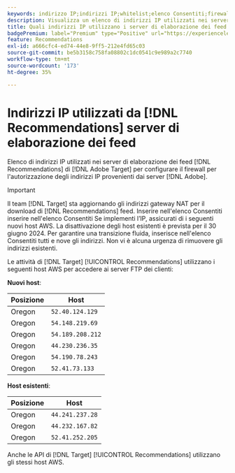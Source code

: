 ```yaml
---
keywords: indirizzo IP;indirizzi IP;whitelist;elenco Consentiti;firewall;consigli;feed;server;Adobe Experience Cloud;consigli;recommendations
description: Visualizza un elenco di indirizzi IP utilizzati nei server di elaborazione dei feed di  [!DNL Target]  Recommendations per configurare il firewall in modo da autorizzare gli indirizzi IP provenienti dai server di Adobe.
title: Quali indirizzi IP utilizzano i server di elaborazione dei feed della funzione Recommendations (Consigli)?
badgePremium: label="Premium" type="Positive" url="https://experienceleague.adobe.com/docs/target/using/introduction/intro.html?lang=en#premium newtab=true" tooltip="Vedi cosa è incluso in Target Premium."
feature: Recommendations
exl-id: a666cfc4-ed74-44e8-9ff5-212e4fd65c03
source-git-commit: be5b3158c758fa08802c1dc0541c9e989a2c7740
workflow-type: tm+mt
source-wordcount: '173'
ht-degree: 35%

---
```


# Indirizzi IP utilizzati da [!DNL Recommendations] server di elaborazione dei feed

Elenco di indirizzi IP utilizzati nei server di elaborazione dei feed [!DNL Recommendations] di [!DNL Adobe Target] per configurare il firewall per l&#39;autorizzazione degli indirizzi IP provenienti dai server [!DNL Adobe].

>[!IMPORTANT]
>
>Il team [!DNL Target] sta aggiornando gli indirizzi gateway NAT per il download di [!DNL Recommendations] feed. Inserire nell&#39;elenco Consentiti inserire nell&#39;elenco Consentiti Se implementi l’IP, assicurati di i seguenti nuovi host AWS. La disattivazione degli host esistenti è prevista per il 30 giugno 2024. Per garantire una transizione fluida, inserisce nell&#39;elenco Consentiti tutti e nove gli indirizzi. Non vi è alcuna urgenza di rimuovere gli indirizzi esistenti.

Le attività di [!DNL Target] [!UICONTROL Recommendations] utilizzano i seguenti host AWS per accedere ai server FTP dei clienti:

**Nuovi host**:

| Posizione | Host |
| --- | --- |
| Oregon | `52.40.124.129` |
| Oregon | `54.148.219.69` |
| Oregon | `54.189.208.212` |
| Oregon | `44.230.236.35` |
| Oregon | `54.190.78.243` |
| Oregon | `52.41.73.133` |

**Host esistenti**:

| Posizione | Host |
| --- | --- |
| Oregon | `44.241.237.28` |
| Oregon | `44.232.167.82` |
| Oregon | `52.41.252.205` |

Anche le API di [!DNL Target] [!UICONTROL Recommendations] utilizzano gli stessi host AWS.
